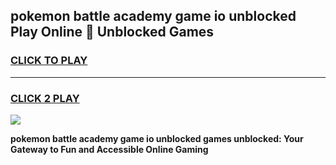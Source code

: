 
## pokemon battle academy game io unblocked Play Online 👋 Unblocked Games
<h3>
<a href="https://premium.freeplayer.one?title=pokemon_battle_academy_game_io_unblocked&ref=19F">CLICK TO PLAY</a></h3>
<hr>

<h3>
<a href="https://premium.freeplayer.one?title=pokemon_battle_academy_game_io_unblocked&ref=19F">CLICK 2 PLAY</a>
  
</h3>

<a href="https://premium.freeplayer.one?title=pokemon_battle_academy_game_io_unblocked&ref=19F"><img src="https://clearcache.store/games.png"></a>


**pokemon battle academy game io unblocked games unblocked: Your Gateway to Fun and Accessible Online Gaming**
